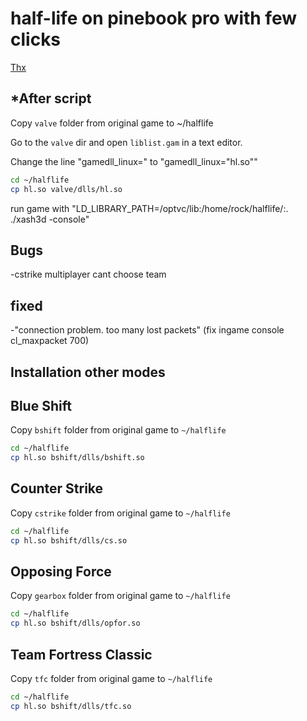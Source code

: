 # half-life on pinebook pro with few clicks 
[Thx](https://forum.pine64.org/showthread.php?tid=8394)

*After script
----------

Copy `valve` folder from original game to ~/halflife

Go to the `valve` dir and open `liblist.gam` in a text editor.

Change the line "gamedll_linux=<something>" to "gamedll_linux="hl.so""

```bash
cd ~/halflife
cp hl.so valve/dlls/hl.so
```
run game with "LD_LIBRARY_PATH=/optvc/lib:/home/rock/halflife/:. ./xash3d -console"



Bugs
----------
-cstrike multiplayer cant choose team

fixed
----------
-"connection problem. too many lost packets" (fix ingame console cl_maxpacket 700)





Installation other modes 
----------

Blue Shift
----------
Copy `bshift` folder from original game to `~/halflife`
```bash
cd ~/halflife 
cp hl.so bshift/dlls/bshift.so
```

Counter Strike
---------- 
Copy `cstrike` folder from original game to `~/halflife`
```bash
cd ~/halflife 
cp hl.so bshift/dlls/cs.so
```

Opposing Force
----------
Copy `gearbox` folder from original game to `~/halflife`
```bash
cd ~/halflife 
cp hl.so bshift/dlls/opfor.so
```

Team Fortress Classic
----------
Copy `tfc` folder from original game to `~/halflife`
```bash
cd ~/halflife 
cp hl.so bshift/dlls/tfc.so
```

